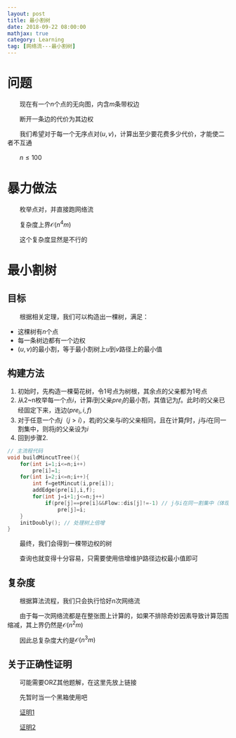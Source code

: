 ```yaml
---
layout: post
title: 最小割树
date: 2018-09-22 08:00:00
mathjax: true
category: Learning
tag: [网络流---最小割树]
---
```

# 问题

　　现在有一个$n$个点的无向图，内含$m$条带权边

　　断开一条边的代价为其边权

　　我们希望对于每一个无序点对$(u,v)$，计算出至少要花费多少代价，才能使二者不互通

　　$n \le 100$



# 暴力做法

　　枚举点对，并直接跑网络流

　　复杂度上界$\mathcal O(n^4m)$

　　这个复杂度显然是不行的　　

# 最小割树

## 目标

　　根据相关定理，我们可以构造出一棵树，满足：

- 这棵树有$n$个点
- 每一条树边都有一个边权
- $(u,v)$的最小割，等于最小割树上$u$到$v$路径上的最小值

## 构建方法

1. 初始时，先构造一棵菊花树，令1号点为树根，其余点的父亲都为1号点
2. 从2~n枚举每一个点$i$，计算$i$到父亲$pre_i$的最小割，其值记为$f$。此时$i$的父亲已经固定下来，连边$(pre_i,i,f)$
  3. 对于任意一个点$j$（$j>i$），若$j$的父亲与$i$的父亲相同，且在计算$f$时，$j$与$i$在同一割集中，则将$j$的父亲设为$i$
  4. 回到步骤2.

```c++
// 主流程代码
void buildMincutTree(){
    for(int i=1;i<=n;i++)
        pre[i]=1;
    for(int i=2;i<=n;i++){
        int f=getMincut(i,pre[i]);
        addEdge(pre[i],i,f);
        for(int j=i+1;j<=n;j++)
            if(pre[j]==pre[i]&&Flow::dis[j]!=-1) // j与i在同一割集中（体现为距离标号不为空）
                pre[j]=i;
    }
    initDoubly(); // 处理树上倍增
}
```

　　最终，我们会得到一棵带边权的树

　　查询也就变得十分容易，只需要使用倍增维护路径边权最小值即可

## 复杂度

　　根据算法流程，我们只会执行恰好$n$次网络流

　　由于每一次网络流都是在整张图上计算的，如果不排除奇妙因素导致计算范围缩减，其上界仍然是$\mathcal O(n^2m)$

　　因此总复杂度大约是$\mathcal O(n^3m)$

## 关于正确性证明

　　可能需要ORZ其他题解，在这里先放上链接

　　先暂时当一个黑箱使用吧

　　[证明1](https://blog.csdn.net/axxgo7/article/details/54619560)

　　[证明2](https://blog.csdn.net/qq_33229466/article/details/53290996)
<!-- more -->


